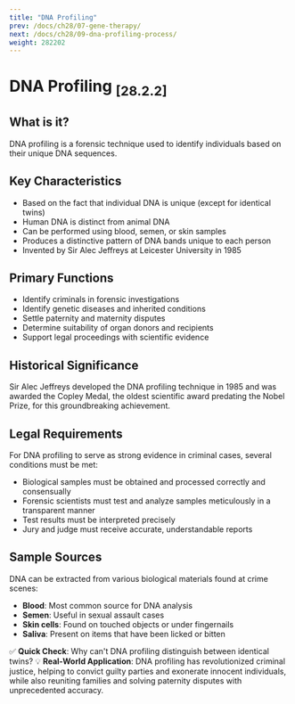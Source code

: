 ```yaml
---
title: "DNA Profiling"
prev: /docs/ch28/07-gene-therapy/
next: /docs/ch28/09-dna-profiling-process/
weight: 282202
---
```


# DNA Profiling <sub>[28.2.2]</sub>

## What is it?
DNA profiling is a forensic technique used to identify individuals based on their unique DNA sequences.

## Key Characteristics
- Based on the fact that individual DNA is unique (except for identical twins)
- Human DNA is distinct from animal DNA
- Can be performed using blood, semen, or skin samples
- Produces a distinctive pattern of DNA bands unique to each person
- Invented by Sir Alec Jeffreys at Leicester University in 1985

## Primary Functions
- Identify criminals in forensic investigations
- Identify genetic diseases and inherited conditions
- Settle paternity and maternity disputes
- Determine suitability of organ donors and recipients
- Support legal proceedings with scientific evidence

## Historical Significance
Sir Alec Jeffreys developed the DNA profiling technique in 1985 and was awarded the Copley Medal, the oldest scientific award predating the Nobel Prize, for this groundbreaking achievement.

## Legal Requirements
For DNA profiling to serve as strong evidence in criminal cases, several conditions must be met:
- Biological samples must be obtained and processed correctly and consensually
- Forensic scientists must test and analyze samples meticulously in a transparent manner
- Test results must be interpreted precisely
- Jury and judge must receive accurate, understandable reports

## Sample Sources
DNA can be extracted from various biological materials found at crime scenes:
- **Blood**: Most common source for DNA analysis
- **Semen**: Useful in sexual assault cases
- **Skin cells**: Found on touched objects or under fingernails
- **Saliva**: Present on items that have been licked or bitten

✅ **Quick Check**: Why can't DNA profiling distinguish between identical twins?
💡 **Real-World Application**: DNA profiling has revolutionized criminal justice, helping to convict guilty parties and exonerate innocent individuals, while also reuniting families and solving paternity disputes with unprecedented accuracy.